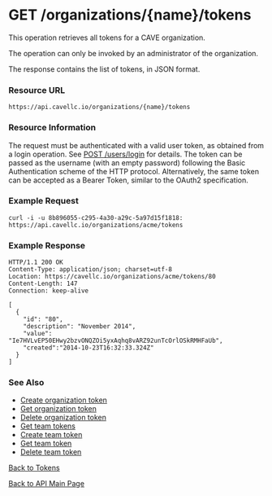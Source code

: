 # GET /organizations/{name}/tokens
This operation retrieves all tokens for a CAVE organization.

The operation can only be invoked by an administrator of the organization.

The response contains the list of tokens, in JSON format.

### Resource URL

`https://api.cavellc.io/organizations/{name}/tokens`

### Resource Information

The request must be authenticated with a valid user token, as obtained from a login operation. See [POST /users/login](../users/login.md) for details. The token can be passed as the username (with an empty password) following the Basic Authentication scheme of the HTTP protocol. Alternatively, the same token can be accepted as a Bearer Token, similar to the OAuth2 specification.

### Example Request

    curl -i -u 8b896055-c295-4a30-a29c-5a97d15f1818: https://api.cavellc.io/organizations/acme/tokens


### Example Response

    HTTP/1.1 200 OK
    Content-Type: application/json; charset=utf-8
    Location: https://cavellc.io/organizations/acme/tokens/80
    Content-Length: 147
    Connection: keep-alive
    
    [
      {
        "id": "80",
        "description": "November 2014",
        "value": "Ie7HVLvEP50EHwy2bzvONQZOi5yxAqhq8vARZ92unTcOrlOSkRMHFaUb",
        "created":"2014-10-23T16:32:33.324Z"
      }
    ]
    
### See Also

* [Create organization token](create-org-token.md)
* [Get organization token](get-org-token.md)
* [Delete organization token](delete-org-token.md)
* [Get team tokens](get-team-tokens.md)
* [Create team token](create-team-token.md)
* [Get team token](get-team-token.md)
* [Delete team token](delete-team-token.md)

[Back to Tokens](README.md)

[Back to API Main Page](../api.md)
